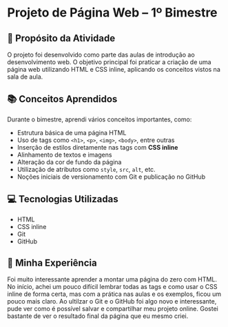 # Projeto de Página Web – 1º Bimestre

## 🎯 Propósito da Atividade

O projeto foi desenvolvido como parte das aulas de introdução ao desenvolvimento web. O objetivo principal foi praticar a criação de uma página web utilizando HTML e CSS inline, aplicando os conceitos vistos na sala de aula.

## 📚 Conceitos Aprendidos

Durante o bimestre, aprendi vários conceitos importantes, como:

- Estrutura básica de uma página HTML
- Uso de tags como `<h1>`, `<p>`, `<img>`, `<body>`, entre outras
- Inserção de estilos diretamente nas tags com **CSS inline**
- Alinhamento de textos e imagens
- Alteração da cor de fundo da página
- Utilização de atributos como `style`, `src`, `alt`, etc.
- Noções iniciais de versionamento com Git e publicação no GitHub

## 💻 Tecnologias Utilizadas

- HTML
- CSS inline
- Git
- GitHub

## 🧠 Minha Experiência

Foi muito interessante aprender a montar uma página do zero com HTML. No início, achei um pouco difícil lembrar todas as tags e como usar o CSS inline de forma certa, mas com a prática nas aulas e os exemplos, ficou um pouco mais claro. Ao ultilzar o Git e o GitHub foi algo novo e interessante, pude ver como é possível salvar e compartilhar meu projeto online. Gostei bastante de ver o resultado final da página que eu mesmo criei.


